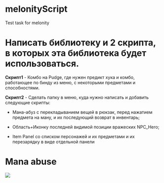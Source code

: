 # melonityScript
Test task for melonity

<h1>Написать библиотеку и 2 скрипта, в которых эта библиотека будет использоваться.</h1>

<b>Скрипт1</b> - 
Комбо на Pudge, где нужен предикт хука и комбо, работающее по бинду из меню, с некоторыми предметами и способностями. 

<b>Скрипт2</b> - 
Сделать папку в меню, куда нужно написать и добавить следующие скрипты: 

- Мана-абуз с перекладыванием вещей в рюкзак, перед нажатием предмета на ману, и их последующий возврат в инвентарь; 

- Область+Иконку последней видимой позиции вражеских NPC_Hero; 

- Item Panel со списком персонажей и их предметами и их перезарядку в виде отдельной панели


<h1>Mana abuse</h1>

![](https://github.com/k1raZ/melonityScript/blob/main/media/manaAbuse.gif)
